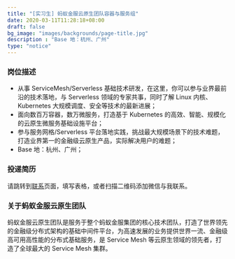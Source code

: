 ```yaml
---
title: "[实习生] 蚂蚁金服云原生团队容器与服务组"
date: 2020-03-11T11:28:18+08:00
draft: false
bg_image: "images/backgrounds/page-title.jpg"
description : "Base 地：杭州、广州"
type: "notice"
---
```


### 岗位描述

- 从事 ServiceMesh/Serverless 基础技术研发，在这里，你可以参与业界最前沿的技术落地，与 Serverless 领域的专家共事，同时了解 Linux 内核、Kubernetes 大规模调度、安全等技术的最新进展；
- 面向数百万容器，数万微服务，打造基于 Kubernetes 的高效、智能、规模化的云原生微服务基础设施平台；
- 参与服务网格/Serverless 平台落地实践，挑战最大规模场景下的技术难题，打造业界第一的金融级云原生产品，实际解决用户的难题；
- Base 地：杭州、广州；

### 投递简历

请跳转到[联系](/contact/)页面，填写表格，或者扫描二维码添加微信与我联系。

### 关于蚂蚁金服云原生团队

蚂蚁金服云原生团队是服务于整个蚂蚁金服集团的核心技术团队，打造了世界领先的金融级分布式架构的基础中间件平台，为高速发展的业务提供世界一流、金融级高可用高性能的分布式基础服务，是 Service Mesh 等云原生领域的领先者，打造了全球最大的 Service Mesh 集群。

